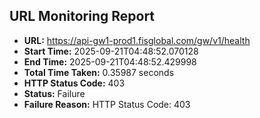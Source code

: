 ## URL Monitoring Report

- **URL:** https://api-gw1-prod1.fisglobal.com/gw/v1/health
- **Start Time:** 2025-09-21T04:48:52.070128
- **End Time:** 2025-09-21T04:48:52.429998
- **Total Time Taken:** 0.35987 seconds
- **HTTP Status Code:** 403
- **Status:** Failure
- **Failure Reason:** HTTP Status Code: 403
